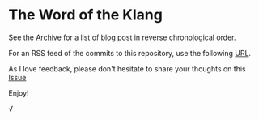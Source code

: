 # The Word of the Klang

See the [Archive](https://github.com/viktorklang/blog/commits/master) for a list of blog post in reverse chronological order.

For an RSS feed of the commits to this repository, use the following [URL](https://github.com/viktorklang/blog/commits.atom). 

As I love feedback, please don't hesitate to share your thoughts on this [Issue](https://github.com/viktorklang/blog/issues/3)

Enjoy!

√

